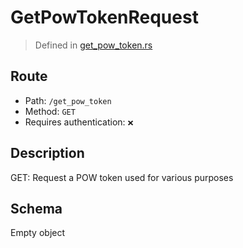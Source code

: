 # GetPowTokenRequest
> Defined in [get_pow_token.rs](../../../../interface/src/interface/routes/get_pow_token.rs)

## Route
- Path: `/get_pow_token`
- Method: `GET`
- Requires authentication: `❌`

## Description
GET: Request a POW token used for various purposes

## Schema

Empty object

